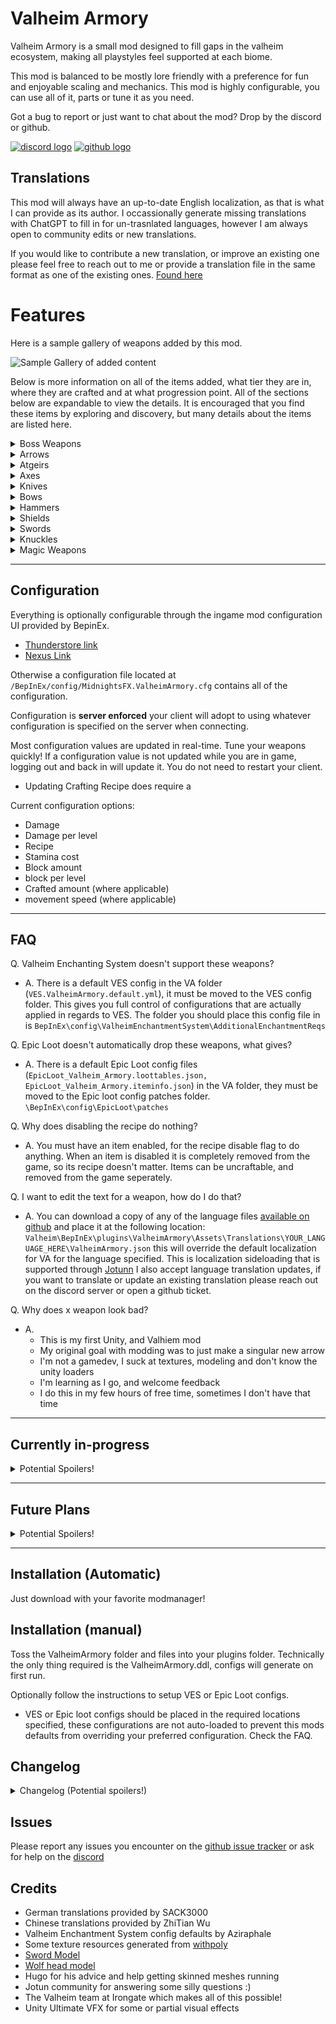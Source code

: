 # Valheim Armory
Valheim Armory is a small mod designed to fill gaps in the valheim ecosystem, making all playstyles feel supported at each biome.


This mod is balanced to be mostly lore friendly with a preference for fun and enjoyable scaling and mechanics.
This mod is highly configurable, you can use all of it, parts or tune it as you need.

Got a bug to report or just want to chat about the mod? Drop by the discord or github.

[![discord logo](https://i.imgur.com/uE6umQE.png)](https://discord.gg/Dmr9PQTy9m) [![github logo](https://i.imgur.com/lvbP5OF.png)](https://github.com/MidnightsFX/Valheim_Armory)


## Translations
This mod will always have an up-to-date English localization, as that is what I can provide as its author.
I occassionally generate missing translations with ChatGPT to fill in for un-trasnlated languages, however I am always open to community edits or new translations.

If you would like to contribute a new translation, or improve an existing one please feel free to reach out to me or provide a translation file in the same format as one of the existing ones.
[Found here](https://github.com/MidnightsFX/Valheim_Armory/tree/master/ValheimArmory/localizations)


# Features

Here is a sample gallery of weapons added by this mod.

![Sample Gallery of added content](https://i.imgur.com/bl5tTcl.png)


Below is more information on all of the items added, what tier they are in, where they are crafted and at what progression point. All of the sections below are expandable to view the details. 
It is encouraged that you find these items by exploring and discovery, but many details about the items are listed here.

<details>
  <summary>Boss Weapons</summary>
  
  ## Eikthyrs

    Eikthyrs weapons are split into two groups, one requiring the workbench and the other the forge. Meaning that some of these weapons will require metals from the black forest.

  | Name | Crafted At | Stage | prefab | Icon |
  | ----------- | ----------- | ----------- | ----------- | ----------- |
  | Antler Bow | Workbench | Post-Meadows | `VAAntler_Bow` | ![Antler Bow Icon](https://i.imgur.com/YYavFT6.png) |
  | Antler Dagger | Workbench | Post-Meadows | `VAAntler_dagger` | ![Antler Dagger Icon](https://i.imgur.com/TImtKNo.png) |
  | Antler Sword | Workbench | Post-Meadows | `VAAntler_Sword` | ![Antler Sword Icon](https://i.imgur.com/uw1ZNgz.png) |
  | Antler Atgeir | Workbench | Post-Meadows | `VAatgeir_antler` | ![Antler Atgier Icon](https://i.imgur.com/URdXvZc.png) |
  | Antler Greataxe | Workbench | Post-Meadows | `VAAntler_greataxe` | ![Antler Greataxe Icon](https://i.imgur.com/jIAHbCD.png) |

  ## Elder
  | Name | Crafted At | Stage | prefab | Icon |
  | ----------- | ----------- | ----------- | ----------- | ----------- |
  | Vine hammer | Forge | Post-Blackforest | `VAElderHammer` | ![Elder Sledgehammer icon](https://i.imgur.com/IvJzuX3.png) |
  | Vine shield | Forge | Post-Blackforest | `VAElderRoundShield` | ![Elders roundshield icon](https://i.imgur.com/2eNj45X.png) |
  | Vine crossbow | Forge | Post-Blackforest | `VACrossbowElder` | ![Elders crossbow Icon](https://i.imgur.com/fDaATMs.png) |
  | Vine sword | Forge | Post-Blackforest | `VAVine_Sword` | ![Elders Sword Icon](https://i.imgur.com/621VD59.png) |
  | Vine mace | Forge | Post-Blackforest | `VAElder_mace` | ![Elders Mace Icon](https://i.imgur.com/SfYdLP7.png) |

  ## Bonemass
  | Name | Crafted At | Stage | prefab | Icon |
  | ----------- | ----------- | ----------- | ----------- | ----------- |
  | Skull hammer | Forge | Post-Swamp | `VABonemassWarhammer` | ![Bonemass Warhammer icon](https://i.imgur.com/sg9yGYu.png) |
  | Bone blade | Forge | Post-Swamp | `VABonemassGreatsword` | ![bonemass greatsword icon](https://i.imgur.com/OWfG9nK.png) |
  | Poisoned bone dagger | Forge | Post-Swamp | `VABonemassDagger` | ![Bonemasses dagger icon](https://i.imgur.com/o9qxcEG.png) |

  ## Moder
  | Name | Crafted At | Stage | prefab | Icon |
  | ----------- | ----------- | ----------- | ----------- | ----------- |
  | Dragonfrost sword | Forge | Post-Mountain | `VASwordModer` | ![Ice sword Icon](https://i.imgur.com/iXVICFY.png) |
  | Dragonfrost spear | Forge | Post-Mountain | `VASpearModer` | ![Ice Spear Icon](https://i.imgur.com/X4CuFZs.png) |
  | Dragonfrost crossbow | Forge | Post-Mountain | `VACrossbowModer` | ![Mechanical Crossbow Icon](https://i.imgur.com/KMNzFgZ.png) |
  | Dragonfrost shield | Forge | Post-Mountain | `VAModer_shield` | ![Moder shield](https://i.postimg.cc/9FK6FVN6/modershiled-v2.png) |
  | Dragonfrost dagger | Forge | Post-Mountain | `VAdagger_moder` | ![Moder dagger](https://i.imgur.com/9EdsSsE.png) |

  ## Yagluth
  | Name | Crafted At | Stage | prefab | Icon |
  | ----------- | ----------- | ----------- | ----------- | ----------- |
  | Goblin king atgeir | Forge | Post-Plains | `VAYagluthAtgeir` | ![darkmetal atgeir](https://i.imgur.com/LXLNlF0.png) |
  | Goblin king greatsword | Forge | Post-Plains | `VAYagluth_greatsword` | ![darkmetal greatsword](https://i.imgur.com/diyEKHx.png) |
  | Goblin king knuckles | Forge | Post-Plains | `VAFist_Yagluth` | ![darkmetal knuckles](https://i.imgur.com/yGTlNh1.png) |

  ## Queen
  | Name | Crafted At | Stage | prefab | Icon |
  | ----------- | ----------- | ----------- | ----------- | ----------- |
  | Carapace sword | Blackforge | Post-Mistlands | `VASwordQueen` | ![carapace sword](https://i.imgur.com/hXZKfvN.png) |
  | Carapace dagger | Blackforge | Post-Mistlands | `VAdagger_queen` | ![carapace dagger](https://i.imgur.com/zbJagxI.png) |
  | Pincer greatsword | Blackforge | Post-Mistlands | `VAQueen_greatsword` | ![pincer greatsword](https://i.imgur.com/cR358cp.png) |
  | Pincer greatbow | Blackforge | Post-Mistlands | `VAQueen_bow` | ![pincer greatbow](https://i.imgur.com/CUFQTOp.png) |

</details>

<details>
  <summary>Arrows</summary>

  | Name | Crafted At | Stage | prefab | Icon |
  | ----------- | ----------- | ----------- | ----------- | ----------- |
  | Bone arrow | Workbench | Meadows | `VAArrowBone` | ![bone arrow icon](https://imgur.com/KUYj0Zp.png) |
  | Chitin arrow | Workbench | Ocean | `VAchitinarrow` | ![chitin arrow icon](https://imgur.com/LKNQnEt.png) |
  | Ancient Wood arrow | Workbench | Swamp | `VAarrowancient` | ![ancient wood arrow icon](https://imgur.com/d28tCPw.png) |
  | Surtling Fire arrow | Forge | Workbench | `VAarrow_surtling_fire` | ![surtling fire arrow icon](https://i.imgur.com/K5Erlwt.png) |
  | Blackmetal arrow | Forge | Plains | `VAArrowGreenMetal` | ![blackmetal arrow icon](https://imgur.com/yiJKz6s.png) | 
  | Wood Bolt | Workbench | Blackforest | `VABoltWood` | ![wood crossbow bolt](https://imgur.com/UTbO8aG.png) |
  | Bronze Bolt | Forge | Blackforest | `VAbolt_bronze` | ![bronze bolt](https://i.imgur.com/cUJTlB3.png) |
  | Iron Poison Bolt | Forge | Swamp | `VAbolt_poison` | ![iron poison bolt](https://i.imgur.com/mVLDfm8.png) |
  | Frost Bolt | Forge | Mountain | `VAbolt_frost` | ![Silver Frost bolt](https://i.imgur.com/0FGHrBB.png) |
  | Obsidian Bolt | Workbench | Mountain | `VASurtlingBolt` | ![blackmetal surtling bolt](https://i.imgur.com/luqYGzO.png) |
  | Blackmetal Surtling Bolt | Forge | Plains | `VASurtlingBolt` | ![blackmetal surtling bolt](https://i.imgur.com/iZ5fOrF.png) |

</details>

<details>
  <summary>Atgeirs</summary>

  Added Atgiers help fill in missing tiers.

  | Name | Crafted At | Stage | prefab | Icon |
  | ----------- | ----------- | ----------- | ----------- | ----------- |
  | Flint Atgeir | Workbench | Meadows | `VAAtgeir_Flint` | ![flint atgeir icon](https://i.imgur.com/ASQRVLD.png) |
  | Royal Abyssal Atgeir | Forge | Mountain | `VAAtgeirchitin` | ![royal abyssal atgeir icon](https://i.imgur.com/FCO85Nq.png) |
  | Silver Atgeir | Forge | Mountain | `VASilverAtgeir` | ![silver atgeir icon](https://i.imgur.com/WLB6PWp.png) |
  | Eird Atgeir | Blackforge | Ashlands | `VAMeteorAtgeir` | ![meteor dagger icon](https://i.postimg.cc/vBF9G22h/meteor-atgeir.png) |
</details>


<details>
  <summary>Axes</summary>

  ### Greataxes (2H Axes)

  | Name | Crafted At | Stage | prefab | Icon |
  | ----------- | ----------- | ----------- | ----------- | ----------- |
  | Flint Greataxe | Workbench | Meadows | `VAFlint_greataxe` | ![flint greataxe icon](https://i.imgur.com/dPbaKtX.png) |
  | Bronze Lumber Axe | Forge | Blackforest | `VAbronze_battleaxe` | ![bronze greataxe icon](https://i.imgur.com/1an32hc.png) |
  | Blackmetal Greataxe | Forge | Mistlands | `VAblackmetal_battleaxe` | ![blackmetal greataxe icon](https://i.imgur.com/2H94zhh.png) |

</details>

<details>
  <summary>Knives</summary>
  
  ### Added Daggers

  | Name | Crafted At | Stage | prefab | Icon |
  | ----------- | ----------- | ----------- | ----------- | ----------- |
  | Bronze Dagger | Forge | Blackforest | `VAdagger_bronze` | ![bronze dagger icon](https://i.imgur.com/AyWevGx.png) |
  | Iron Dagger | Forge | Swamp | `VAdagger_iron` | ![iron dagger icon](https://i.imgur.com/9MBSw5X.png) |
  | Silver Dagger | Forge | Mountain | `VAdagger_silver` | ![silver dagger icon](https://i.imgur.com/SL2G0Vn.png) |
  | Eird Dagger | Blackforge | Ashlands | `VAdagger_meteor` | ![meteor dagger icon](https://i.postimg.cc/bw5kBwQK/meteor-dagger.png) |

  ---

  ### Added 2H Daggers

  | Name | Crafted At | Stage | prefab | Icon |
  | ----------- | ----------- | ----------- | ----------- | ----------- |
  | Flint Daggers | Workbench | Meadows | `VADagger_Flint_2h` | ![flint daggers icon](https://i.imgur.com/vdkexcd.png) |
  | Rascal Daggers | Forge | Blackforest | `VAdagger_bronze_2h` | ![rascal daggers icon](https://i.imgur.com/88MEras.png) |
  | Rogue Daggers | Forge | Swamp | `VAdagger_iron_2h` | ![rogue daggers icon](https://i.imgur.com/1kyTYjP.png) |
  | Blackguard Runic Daggers | Forge | Mountain | `VAdagger_silver_2h` | ![blackguard runic daggers icon](https://i.imgur.com/8HwWqah.png) |

</details>

<details>
  <summary>Bows</summary>
  
  ### Added Crossbows

  | Name | Crafted At | Stage | prefab | Icon |
  | ----------- | ----------- | ----------- | ----------- | ----------- |
  | Bronze Crossbow | Forge | Blackforest | `VACrossbowBronze` | ![bronze crossbow icon](https://i.imgur.com/GkWbooT.png) |
  | Bronze Arbalist | Forge | Plains | `VAArbalistBronze` | ![bronze arbalist icon](https://i.imgur.com/iuk67H0.png) |

</details>

<details>
  <summary>Hammers</summary>
  
  ### Added Warhammers

  | Name | Crafted At | Stage | prefab | Icon |
  | ----------- | ----------- | ----------- | ----------- | ----------- |
  | Silver sledge | Forge | Mountain | `VASilverSledge` | ![silver sledge icon](https://i.postimg.cc/RVCP5H7M/silver-sledge.png) |
  | Skyshatter | Forge | Plains | `VAblackmetal_sledge` | ![blackmetal sledge icon](https://i.imgur.com/ChVYaYS.png) |

</details>

<details>
  <summary>Shields</summary>
  
  ### Added Shields

  | Name | Crafted At | Stage | prefab | Icon |
  | ----------- | ----------- | ----------- | ----------- | ----------- |
  | Serpent Scale Buckler | Forge | Swamp | `VAserpent_buckler` | ![serpent scale buckler icon](https://i.imgur.com/jtB6efS.png) |
  | Silver tower shield | Forge | Mountain | `VAsilver_tower` | ![silver wolf tower shield icon](https://i.postimg.cc/L6yxH8Dj/silver-tower-shield.png) |

</details>

<details>
  <summary>Swords</summary>
  
  ### Added Greatswords

  | Name | Crafted At | Stage | prefab | Icon |
  | ----------- | ----------- | ----------- | ----------- | ----------- |
  | Flint Greatsword | Workbench | Meadows | `VAFlint_greatsword` | ![flint greatsword icon](https://i.imgur.com/IWwo2x0.png) |
  | Bronze Greatsword | Forge | Blackforest | `VAbronze_greatsword` | ![bronze greatsword icon](https://i.imgur.com/cjSbYI5.png) |
  | Iron Greatsword | Forge | Swamp | `VAiron_greatsword` | ![iron greatsword icon](https://i.imgur.com/UmjdC0K.png) |
  | Silver Greatsword | Forge | Mountain | `VAsilver_greatsword` | ![silver greatsword icon](https://i.imgur.com/qBOtNRn.png) |


  ---
  
  ### Added Swords

  | Name | Crafted At | Stage | prefab | Icon |
  | ----------- | ----------- | ----------- | ----------- | ----------- |
  | Flint Sword | Workbench | Meadows | `VAFlint_Sword` | ![flint sword icon](https://i.imgur.com/8PEvo8I.png) |
  | Chitin Sword | Workbench | Blackforest | `VASwordChitin` | ![chitin sword icon](https://i.imgur.com/HtNvGaA.png) |

</details>

<details>
  <summary>Knuckles</summary>
  
  ### Added Hand weapons

  | Name | Crafted At | Stage | prefab | Icon |
  | ----------- | ----------- | ----------- | ----------- | ----------- |
  | Flint knuckles | Workbench | Meadows | `VAFist_Flint` | ![flint knuckles](https://i.imgur.com/IhPPv7q.png) |
  | Bronze knuckles | Forge | BlackForest | `VAFist_Bronze` | ![bronze knuckles](https://i.imgur.com/PEYLGow.png) |
  | Iron knuckles | Forge | Swamp | `VAFist_Iron` | ![iron knuckles](https://i.imgur.com/Y1TkBxk.png) |

</details>

<details>
  <summary>Magic Weapons</summary>

  
  ### Added Magic weapons

  | Name | Crafted At | Stage | prefab | Icon |
  | ----------- | ----------- | ----------- | ----------- | ----------- |
  | Druidic staff of spirit | Workbench | Swamp | `VAStaff_Druid_Spirit` | ![druidic spirit staff](https://i.imgur.com/4WrNu8i.png) |
  | Druidic staff of poison | Workbench | Swamp | `VAStaff_Druid_Poison` | ![druidic poison staff](https://i.imgur.com/PXi8ztI.png) |
  | Druidic staff of fire | Workbench | Swamp | `VAStaff_Druid_Fire` | ![fire druidic staff](https://i.imgur.com/Xq7o8MW.png) |
  | Druidic staff of ice | Workbench | Mountains | `VAStaff_Druid_Ice` | ![druidic ice staff](https://i.imgur.com/AFtAeV7.png) |
  | Staff of Spirit | Magetable | Mistlands | `VAStaff_Spirit` | ![Staff of spirit](https://i.imgur.com/BuIbWQN.png) |
  | Staff of Poison | Magetable | Mistlands | `VAStaff_Poison` | ![fire druidic staff](https://i.imgur.com/UKn5TJC.png) |

  ### Added Blood Magic weapons

  | Name | Crafted At | Stage | prefab | Icon |
  | ----------- | ----------- | ----------- | ----------- | ----------- |
  | Blood bone battlepick | forge | BlackForest | `VABlood_Bones_pickaxe` | ![blood bone battlepick](https://i.imgur.com/W18gjEx.png) |
  | Blood bone bow | forge | Mountains | `VABlood_bone_bow` | ![blood bone bow](https://i.imgur.com/nBN4Jac.png) |

</details>

---

## Configuration

Everything is optionally configurable through the ingame mod configuration UI provided by BepinEx.
  * [Thunderstore link](https://valheim.thunderstore.io/package/TJzilla/BepInEx_ConfigurationManager/)
  * [Nexus Link](https://www.nexusmods.com/valheim/mods/740)

Otherwise a configuration file located at `/BepInEx/config/MidnightsFX.ValheimArmory.cfg` contains all of the configuration.

Configuration is **server enforced** your client will adopt to using whatever configuration is specified on the server when connecting.

Most configuration values are updated in real-time. Tune your weapons quickly! If a configuration value is not updated while you are in game, logging out and back in will update it. You do not need to restart your client.

- Updating Crafting Recipe does require a 

Current configuration options:
* Damage
* Damage per level
* Recipe
* Stamina cost
* Block amount
* block per level
* Crafted amount (where applicable)
* movement speed (where applicable)

---

## FAQ

Q. Valheim Enchanting System doesn't support these weapons?
- A. There is a default VES config in the VA folder (`VES.ValheimArmory.default.yml`), it must be moved to the VES config folder. This gives you full control of configurations that are actually applied in regards to VES.
     The folder you should place this config file in is `BepInEx\config\ValheimEnchantmentSystem\AdditionalEnchantmentReqs`

Q. Epic Loot doesn't automatically drop these weapons, what gives?
- A. There is a default Epic Loot config files (`EpicLoot_Valheim_Armory.loottables.json, EpicLoot_Valheim_Armory.iteminfo.json`) in the VA folder, they must be moved to the Epic loot config patches folder. `\BepInEx\config\EpicLoot\patches`

Q. Why does disabling the recipe do nothing?
- A. You must have an item enabled, for the recipe disable flag to do anything. When an item is disabled it is completely removed from the game, so its recipe doesn't matter. Items can be uncraftable, and removed from the game seperately.

Q. I want to edit the text for a weapon, how do I do that?
- A. You can download a copy of any of the language files [available on github](https://github.com/MidnightsFX/Valheim_Armory/tree/master/ValheimArmory/localizations) and place it at the following location: `Valheim\BepInEx\plugins\ValheimArmory\Assets\Translations\YOUR_LANGUAGE_HERE\ValheimArmory.json` this will override
     the default localization for VA for the language specified. This is localization sideloading that is supported through [Jotunn](https://valheim-modding.github.io/Jotunn/tutorials/localization.html#side-loading-localizations)
     I also accept language translation updates, if you want to translate or update an existing translation please reach out on the discord server or open a github ticket.

Q. Why does x weapon look bad?
- A.
    - This is my first Unity, and Valhiem mod
    - My original goal with modding was to just make a singular new arrow
    - I'm not a gamedev, I suck at textures, modeling and don't know the unity loaders
    - I'm learning as I go, and welcome feedback
    - I do this in my few hours of free time, sometimes I don't have that time
---

## Currently in-progress
<details>
  <summary>Potential Spoilers!</summary>
  
  * Designing Boss Weapons for the mistlands

  Boss Weapon Release roadmap
  * Additional weapon types for all existing bosses

  The Boss weapon roadmap will take a number of updates. Feel free to submit ideas to the github.
</details>

---

## Future Plans
<details>
  <summary>Potential Spoilers!</summary>
  
  * Filling out boss weapons for most/all playstyles (long term)
  * Chitin Shield
  * Named Mace (blackmetal mace)
  * Better VFX for weapons
  * New spear alternatives
  * More magic (eitr) powered weapons (non-staves, post Ashlands update)
</details>

---

## Installation (Automatic)
Just download with your favorite modmanager!

## Installation (manual)
Toss the ValheimArmory folder and files into your plugins folder. Technically the only thing required is the ValheimArmory.ddl, configs will generate on first run. 

Optionally follow the instructions to setup VES or Epic Loot configs.
* VES or Epic loot configs should be placed in the required locations specified, these configurations are not auto-loaded to prevent this mods defaults from overriding your preferred configuration. Check the FAQ.

## Changelog

<details>
  <summary>Changelog (Potential spoilers!)</summary>

  **1.9.0**
```
Added
- Silver tower shield
- Silver sledgehammer
- Ashlands Atgeir
- Ashlands Dagger
- New model for Moders shield

New features
- Hot reloaded configuration!
- All weapon stats are hot-reloaded when changed from the config
- Weapon stats AND recipes will be loaded from the server when a client connects
- Recipes changes require logging out from the world to be fully reloaded.

Balance
- Reduced stamina cost for a few sledge hammers AOE attack slightly
- Added blunt to the druidic ice staff
- Reduced default parry multiplier for moder's shield, now 2x and configurable

Updated to Jotun 2.20.0 (Ashlands)
```

  **1.8.0**
```
Adds
- Corewood crossbow bolt, normal wood crossbow bolt now costs wood.
- Moders 1H dagger

New configuration
- Movement speed penalty (adjustable for 2H hammers)
- Crafting table level required (adjustable for all)

Fixes
- Animation grip for Vine sledge
- Animation grip for Queens 1H sword
- Animation grip for moders 1H sword
- Animation grip for 1h silver daggers
- reduced VFX for blackmetal axe darkness
- Improved grip of flint fists
- Improved VFX for queens weapons

BALANCE CONFIGURATION APPLIES TO NEW CONFIG FILES
existing configurations will not be significantly adjusted

Changes
    Arrows
    - Blackmetal Arrow: Updated recipe, converted damage to primarily be blunt
    - Bone Arrow: Increased damage, normalized feather cost, requires crafting station lvl3
    - Surtling fire Arrow: moved to workbench, reduced damage slightly, reduced crafting costs
    - Ancient wood Arrow: reduced damage
    - Chitin Arrow: removed slash damage, added blunt damage, reduced overall cost and damage
    - Wood bolt: reduced damage, changed recipe to cost wood not corewood
    - Bronze bolt: small damage reduction, recipe cost reduction
    - Poison bolt: damage reduction, cost reduction
    - Obsidian bolt: now made at the workbench, tiny damage reduction
    - Frost bolt: large cost reduction, tiny damage reduction
    - Surtling fire bolt: cost reduction, damage reduction
    Bows
    - Bone Blood bow: small damage reduction, recipe cost reduction
    - Antler bow: moved to workbench, significant cost reduction, small increase in damage
    - bronze crossbow: damage increase, durability decrease, recipe cost adjusted
    - Elder crossbow: recipe cost reduction, damage increase, durability decrease
    - Moder crossbow: massive damage increase, slight recipe cost increase, durability decreased
    - Queen bow: damage spread between lightning and poison, lightning VFX added, recipe adjusted
    Swords
    - Chitin sword: moved to workbench, small damage decrease, recipe cost increased
    - Antler sword: moved to workbench, damage per level increased, recipe cost decreased
    - Vine sword: recipe cost decreased, damage decreased
    - Moder sword: recipe cost increased, damage decreased, damage moved to pierce from blunt
    - Bronze greatsword: recipe cost decreased, damage slightly decreased
    - Silver greatsword: recipe cost slightly increased, damage increased
    - Bonemass greatsword: recipe cost increased, slash damage increased, poison decreased
    - Yagluth greatsword: recipe cost decreased, damage slightly decrease, damage per level increased
    - Flint sword: damage decreased slightly, increased damage per level, recipe cost significantly reduced
    - Flint greatsword: damage decreased slightly, massive recipe cost decrease
    - Queen greatsword: damage spread out between poison and lightning, stamina costs slightly increased, recipe adjusted
    - Queen sword: damage spread out between poison and lightning, stamina costs lowered, recipe adjusted
    Axes
    - Flint greataxe: damage slightly decreased, recipe cost massively decreased, tree damage massively increased, stamina costs increased
    - Bronze greataxe: damage slightly decreased, tree damage decreased, recipe cost decreased
    - Antler greataxe: moved to workbench, damage decreased, tree damage increased, recipe costs massively decreased
    - Blackmetal greataxe: damage decreased, recipe costs increased, tree damage reduced, secondary stamina cost increased
    Hammers
    - Blackmetal sledge: damage increased, recipe cost increased, movement speed penalty increased
    - Elder sledge: damage increased, recipe cost increased, movement speed penalty increased
    - Bonemass warhammer: damage decreased, recipe cost increased, movement speed penalty increased
    Atgeirs
    - Flint atgeir: damage increase, stamina cost increase, recipe cost massively decreased
    - Antler atgeir: damage increase, recipe cost decrease, stamina cost increase
    - Chitin atgeir: (renamed from royal to chitin atgeir) spirit damage removed, recipe cost massively reduced, VFX removed, damage reduced
    - Silver atgeir: damage slightly shifted to spirit, recipe cost reduced, stamina cost increased
    - Yagluth atgeir: fire damage per level increased, recipe cost massively reduced
    Shields
    - serpentscale shield: deflection increased, recipe cost decreased, resists pierce
    - elder roundshield: cost decreased, block decreased, very resistant to blunt, removed special player resistances
    - moder roundshield: cost increased, block massively decreased, very resistant to frost, removed special player resistances
    Daggers/knives
    - flint 2h daggers: recipe cost massively decreased, damage slightly increased, stamina cost adjusted
    - antler dagger: recipe cost reduced, damage slightly reduced
    - bronze 2h dagger: recipe cost reduced, damage increased, stamina cost decreased
    - bronze 1h dagger: recipe cost reduced, damage increased
    - iron 2h dagger: recipe cost increased, damage reduced
    - iron 1h dagger: recipe cost increased, damage increased, stamina cost increased
    - silver 2H daggers: recipe cost increased, damage massively increased
    - silver 1h daggers: default uncraftable, damage heavily increased, removed spirit damage, recipe cost increased
    - moder 1h daggers: added, frost damage
    - bonemass dagger: damage decrease, crafting cost decrease, stamina cost increase
    - queens dagger: damage spread between poison and lightning, recipe adjusted
    Spears
    - moder spear: damage adjusted, replaced blunt damage with slash, recipe cost decreased
    Fists
    - flint fists: damage decrease, recipe cost massively reduced
    - bronze fists: damage decrease, recipe costs reduced
    - iron fists: damage decrease, recipe costs reduced
    - yagluth fists: damage decreased, recipe costs massively reduced
    Maces
    - elders mace: damage decreased, weapon costs reduced, stamina costs decreased
    Magic staves
    - poison: decreased recipe costs, large damage increase
    - spirit: decreased recipe costs, large damage increase
    - druidic poison: damage increase, durability decrease, stamina cost increase
    - druidic spirit: massive damage increase, durability decrease, stamina cost increase, recipe now swamp level
    - druidic ice: small damage decrease, durability decrease, recipe cost decrease
    - druidic fire: recipe changed to swamp level, damage increase, durability reduced
    Pickaxe
    - Bone blood pick: no change
```


  **1.7.5**
```
- Updated Jotunn for compatability with upcoming Ashlands (2.19.1)
- Updated russian translation
- Reduced size of VFX for the queens weapons
```

  **1.7.4**
```
- Fixes Obsidian bolts not moving after being shot
```

  **1.7.3**
```
- Weapons now have a 1%-300% configuration option for bow draw duration and crossbow reload duration where applicable
- Updated VES configuration to include all current weapons
- Updated German weapon translation | Thanks Sack3000!
- Reduced the minimum configurable Eitr cost for mistlands level staves to be zero (they can now be used as stamina or no-cost)
```

**1.7.2**
```
- Added configuration options to enable stamina cost for non-druidic spirit and poison staffs
- Added rough language translations for all 26 localizations (I still welcome translation improvements!)
- Fixed some shields not being auto-picked up properly
- Fixed some arrows not being auto-picked up properly
- Added unique projectiles for all of the bolts/arrows. This improves compatability with Bow Plugin.
- Added blood magic weapons
    - Blood bone bow, does not cost arrows uses blood for ammo
    - Blood battlepick, very low stamina cost, health cost, increases health regen when wielded. Can mine terrain.
```

**1.7.1**
```
- Removed frost damage from the queens sword
- Added Language translations for all remaining untranslated items
    - These translations are generated and are not guarented to be accurate, I still greatly appreciate anyone willing to improve language translations
- Improved Korean language translation (Thanks! 이종윤)
```

**1.7.0**
```
- Added Initial Mistland Boss Weapons!
    - Queens Sword, Greatsword, Bow and Dagger
- Improved some balance for Flint weapons
- Optimized more textures, vfx and various other resources (reduced download and memory footprint)
```

**1.6.5**
```
- Tune default damage for the obsidian bolt to be lower than blackmetal
- Improved network compatibility for some magic weapons, crossbow bolts and arrows
```

**1.6.4**
```
- Updated readme for arrows to be a bit more accurate
- Converted the shkyshatter & elders hammer to warhammers (2H mace + sledge attacks)
```

**1.6.3**
```
- Fixes obsidian bolts not colliding with the ground when dropped
```

**1.6.2**
```
- Fixes bonemass warhammer smash aoe damage not being spread across the whole radius
```

**1.6.1**
```
- Fixed the antler atgeir & flint atgeir having both slash & pierce
- Removed minor resistances from the vine shield
- Added a groundsmash secondary attack for bonemasses warhammer
- Reduced default stamina cost of the primary attack for bonemasses warhammer, and sped it up slightly
- Updated Yagluths fists to have a jump secondary attack
- Remade the abyssal atgiers skin and vfx, now much softer, less shiny
- Added an obsidian bolt for crossbows
- Tuned default damage for the abyssal atgeir to be more in line with other atgeirs (and to upgrade linearly)
```

**1.6.0**
```
- Remodelled the skyshatter, updated its VFX! less foggy more soft electric
- Redesigned the elders shield
    - Updated the spirit & poison resistances the shield provides to be major resistances instead of minor ones (holding the shield is now effectively a free poison resist, just don't stash/unequip or you'll have a bad time)
- Added Moders shield
    - Moders shield now provides frost (major) and fire (minor) resistances
- Added Fist weapons (knuckles): Flint, Bronze, Iron, and blackmetal (boss weapon)
- Added Magic staffs! Poison, Spirit, Fire, Ice 
    - these new magic staffs are split into two catagories: pre mistlands and mistlands level and they work slightly differently
    - pre-mistlands staffs have a high stamina cost but no Eitr cost
    - mistland level staffs are stronger, have a low eitr cost and no stamina cost
    - this is all completely configurable if you want them to work differently
- Fixes for some flint weapons not colliding properly with things when dropped
```

**1.5.17**
```
- Fixed the default recipe for iron poisoned crossbow bolts to use iron
- Added Flint weapon set (Atgeir, Sword, 2H dagger, Greatsword)
- Added prefab names to readme
```

**1.5.16**
```
- Fixed missing shader compilation for Vulkan
```

**1.5.15**
```
- Fixed Moders spear missing its trail texture when thrown
- Reduced specular highlights on Moders & Elders weapons, increased darkness of vine textures
- Fixed naming of the elders sledge
```

**1.5.14**
```
- Fixed missing weapon trails on a handful of weapons
- Fixed high levels of metallic rendering used on the elders weapons
```

**1.5.13**
```
- Fixed autopickup for a few more weapons, really this should be the last time
- Fixed the antler bow getting a NPE when firing
```

**1.5.12**
```
- !!CHANGED CONFIG LOCATION!! now MidnightsFX.ValheimArmory.cfg
- Added support for weapons/shields to provide resistances
- Set the Elders shield to provide a poison resistance (and config options to enable/disable)
- Fixed autopickup for a few remaining weapons
- Updated compiled against unity version to 2022.12
- Increased compression of files (download is 25% smaller now)
```

**1.5.11**
```
- Fixed auto-pickup for a number of weapons (including dragonfrost spear), it should now work correctly.
```

**1.5.10**
```
- Updated english name localization, improving weapon naming to feel more vanilla
```

**1.5.9
```
- Fixing missing Epic Loot config files on Thunderstore
- Fixed Elders hammer not having one of its sound effects
- Fixed Elders balance incorrectly having lightning damage and blunt damage instead of just slash and spirit
```

**1.5.8**
```
- Fixing arrow text description for arrows including a non-printable control character
- Improving flexibility of crafting station configuration options for all craftable weapons/ammos
```

**1.5.7**
```
- Default configuration for Valheim Enchantment System (VES) and Epic Loot now available in the mod folder
- Added Elders sword & mace
- Fixed prefab name for Chitin Atgeir
```

**1.5.6**
```
-Fixes for the Elder Hammer & Skyshatter not having sfx hit sounds
```

**1.5.5**
```
- Fixes for the spanish translation
- Updates to required version of Jotunn & BepinEx
```

**1.5.4**
```
- Added Spanish Translation
- Fixed missing sound effects for Elders hammer
```

**1.5.3**
```
- Fixed Chinese Translation not loading properly
```

**1.5.2**
```
- Added Chinese translation
```

**1.5.1**
```
- Hildirs Update support validated!
- Updated to Jotunn 2.12.7
- Added the option to enable/disable craftable state for all items. This is seperate from enabling the item itself, you can now enable the item to be loaded into the game. 
    But keep it non-craftable, this might be useful if you only want a specific weapon to drop from Epicloot etc.
```

**1.5.0**
```
- Added two Yagluth themed weapons
- Added configuration for block to all weapons and shields
- Updated Jotunn to 2.12.4
```

**1.4.0**
```
- Added initial bonemass boss weapons!
- First 2H warhammer added, likely slightly overpowered. This weapon acts like a 2H axe or sword, but does blunt damage.
- Added silver Atgeir, this is a direct upgrade between Iron & Blackmetal
- Updates to how localizations are added, better support for multiple languages
- Added Russian translation
```

**1.3.4**
```
- Fixed Moders crossbow not being configurable and using the wrong defaults
```

**1.3.3**
```
- Fixed wood bolt triggering the invalid recipe warning
- Fixed a particle mock for arrow feathers not resolving on some versions of valheim
- Rebalance of most boss weapons, and a few outlier non-boss weapons. Recipes are slightly more expensive overall and damage is generall down across the board.
    This primarily brings boss weapons in line with the next tier weapon minus a small bit. The balance change is just to the default config values.
    If you want to keep your weapons more powerful continue using your existing config, defaults will only be applied if you do not have a value set (new or deleted config).
```

**1.3.2**
```
- Updated German localization
```

**1.3.1**
```
- Fixed the antler greataxe being held the wrong way
```

**1.3.0**
```
- 3 new weapons based on the Elder
- 3 new weapons based on the Moder
- new crossbow and a handful of new bolts!
- bugfix for the antler dagger not being impacted by gravity
- fixed the default recipe for 1h bronze dagger

```

**1.2.1**
```
- Finished current german localization
- Updated the surtling core arrow icon

```

**1.2.0**
```
- Added Eikthyr Bow, Dagger, Sword & Greataxe
- Remeshed the Antler Atgeir
- Balance for the Eikthyr weapons is tilted towards overpowered.

```

**1.1.0**
```
- Added Daggers
- Added 2H Daggers

- Significant updates to the configuration code, more things are now configurable!
    - Stamina cost for primary and secondary attacks
    - Crafting costs
    - Where things are crafted at
```

**1.0.1**
```
- Fixed Iron level sword recipe, should now actually require Iron.
```

**1.0.0**
```
- Release! I'm sure its got bugs somewhere
```

</details>

## Issues
Please report any issues you encounter on the [github issue tracker](https://github.com/MidnightsFX/Valheim_Armory/issues) or ask for help on the [discord](https://discord.gg/Dmr9PQTy9m)

## Credits
* German translations provided by SACK3000
* Chinese translations provided by ZhiTian Wu
* Valheim Enchantment System config defaults by Aziraphale
* Some texture resources generated from [withpoly](https://withpoly.com/browse/textures)
* [Sword Model](https://assetstore.unity.com/packages/3d/props/weapons/free-low-poly-swords-rpg-weapons-198166)
* [Wolf head model](https://sketchfab.com/3d-models/low-poly-wolf-head-7298c99444704c3da07851bb28a8cf51)
* Hugo for his advice and help getting skinned meshes running
* Jotun community for answering some silly questions :)
* The Valheim team at Irongate which makes all of this possible!
* Unity Ultimate VFX for some or partial visual effects
